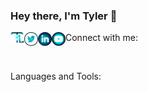 ### Hey there, I'm Tyler 👋
Connect with me:
[<img align="left" alt="codeSTACKr.com" width="22px" src="./ultimate_flavicon.svg" />][website]
[<img align="left" alt="codeSTACKr | Twitter" width="22px" src="./twitter_custom.png" />][twitter]
[<img align="left" alt="codeSTACKr | LinkedIn" width="22px" src="./linkedin_custom.png" />][linkedin]
[<img align="left" alt="codeSTACKr | Instagram" width="22px" src="./youtube_custom.png" />][youtube]

<br />

[website]: https://lozano.ai
[twitter]: https://twitter.com/lozano_ai
[youtube]: https://www.youtube.com/channel/UCT8lhfeQYSyJuMlR28dDDdw?view_as=subscriber
[linkedin]: https://linkedin.com/in/tylerlozano


Languages and Tools:


<!--
**tylerlozano/tylerlozano** is a ✨ _special_ ✨ repository because its `README.md` (this file) appears on your GitHub profile.

Here are some ideas to get you started:

- 🔭 I’m currently working on ...
- 🌱 I’m currently learning ...
- 👯 I’m looking to collaborate on ...
- 🤔 I’m looking for help with ...
- 💬 Ask me about ...
- 📫 How to reach me: ...
- 😄 Pronouns: ...
- ⚡ Fun fact: ...
-->
